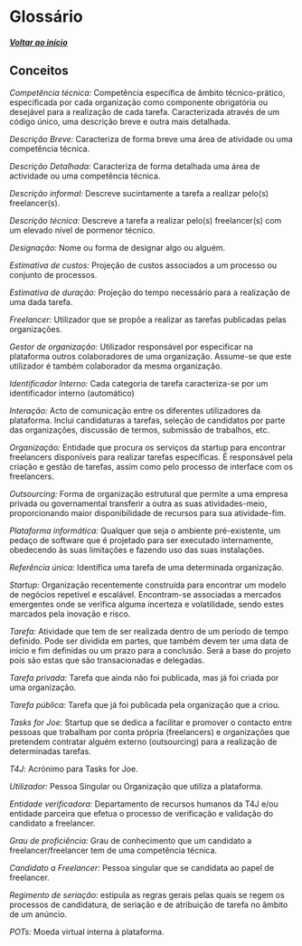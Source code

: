 # Glossário

##### [Voltar ao início](https://github.com/ajorgesantosp/upskill_java1_g1/blob/main/README.md)

## Conceitos




_Competência técnica:_ Competência específica de âmbito técnico-prático, especificada por cada organização como componente obrigatória ou desejável para a realização de cada tarefa. Caracterizada através de um código único, uma descrição breve e outra mais detalhada.

_Descrição Breve:_ Caracteriza de forma breve uma área de atividade ou uma competência técnica.

_Descrição Detalhada:_ Caracteriza de forma detalhada uma área de actividade ou uma competência técnica.

_Descrição informal:_ Descreve sucintamente a tarefa a realizar pelo(s) freelancer(s).

_Descrição técnica:_ Descreve a tarefa a realizar pelo(s) freelancer(s) com um elevado nível de pormenor técnico.

_Designação:_ Nome ou forma de designar algo ou alguém.

_Estimativa de custos:_ Projeção de custos associados a um processo ou conjunto de processos.

_Estimativa de duração:_ Projeção do tempo necessário para a realização de uma dada tarefa.

_Freelancer:_ Utilizador que se propõe a realizar as tarefas publicadas pelas organizações.

_Gestor de organização:_ Utilizador responsável por especificar na plataforma outros colaboradores de uma organização. Assume-se que este utilizador é também colaborador da mesma organização.

_Identificador Interno:_ Cada categoria de tarefa caracteriza-se por um identificador interno (automático)

_Interação:_ Acto de comunicação entre os diferentes utilizadores da plataforma. Inclui candidaturas a tarefas, seleção de candidatos por parte das organizações, discussão de termos, submissão de trabalhos, etc.

_Organização:_ Entidade que procura os serviços da startup para encontrar freelancers disponíveis para realizar tarefas específicas. É responsável pela criação e gestão de tarefas, assim como pelo processo de interface com os freelancers.

_Outsourcing:_ Forma de organização estrutural que permite a uma empresa privada ou governamental transferir a outra as suas atividades-meio, proporcionando maior disponibilidade de recursos para sua atividade-fim.

_Plataforma informática:_ Qualquer que seja o ambiente pré-existente, um pedaço de software que é projetado para ser executado internamente, obedecendo às suas limitações e fazendo uso das suas instalações.

_Referência única:_ Identifica uma tarefa de uma determinada organização.

_Startup:_ Organização recentemente construída para encontrar um modelo de negócios repetível e escalável. Encontram-se associadas a mercados emergentes onde se verifica alguma incerteza e volatilidade, sendo estes marcados pela inovação e risco.

_Tarefa:_ Atividade que tem de ser realizada dentro de um período de tempo definido. Pode ser dividida em partes, que também devem ter uma data de início e fim definidas ou um prazo para a conclusão. Será a base do projeto pois são estas que são transacionadas e delegadas.

_Tarefa privada:_ Tarefa que ainda não foi publicada, mas já foi criada por uma organização.

_Tarefa pública:_ Tarefa que já foi publicada pela organização que a criou.

_Tasks for Joe:_ Startup que se dedica a facilitar e promover o contacto entre pessoas que trabalham por conta própria (freelancers) e organizações que pretendem contratar alguém externo (outsourcing) para a realização de determinadas tarefas.

_T4J_: Acrónimo para Tasks for Joe.

_Utilizador:_ Pessoa Singular ou Organização que utiliza a plataforma.

_Entidade verificadora:_ Departamento de recursos humanos da T4J e/ou entidade parceira que efetua o processo de verificação e validação do candidato a freelancer.

_Grau de proficiência:_ Grau de conhecimento que um candidato a freelancer/freelancer tem de uma competência técnica.

_Candidato a Freelancer:_ Pessoa singular que se candidata ao papel de freelancer.

_Regimento de seriação:_ estipula as regras gerais pelas quais se regem os processos de candidatura, de seriação e de atribuição de tarefa no âmbito de um anúncio.

_POTs:_ Moeda virtual interna à plataforma.
